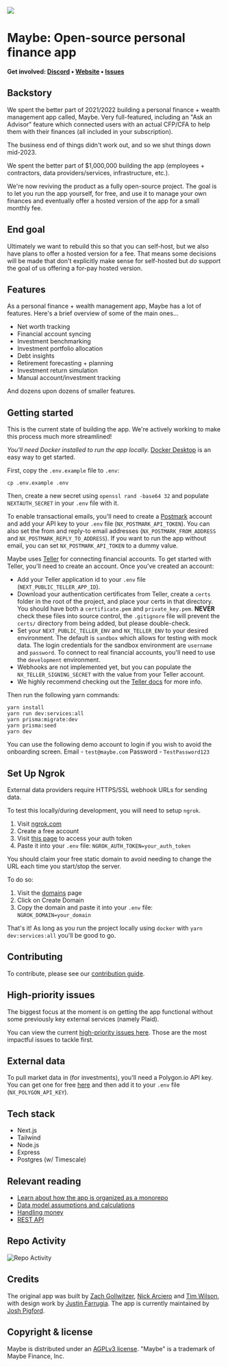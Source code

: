 ![](https://github.com/maybe-finance/maybe/assets/35243/79d97b31-7fad-4031-9e83-5005bc1d7fd0)

# Maybe: Open-source personal finance app

<b>Get involved: [Discord](https://link.maybe.co/discord) • [Website](https://maybe.co) • [Issues](https://github.com/maybe-finance/maybe/issues)</b>

## Backstory

We spent the better part of 2021/2022 building a personal finance + wealth management app called, Maybe. Very full-featured, including an "Ask an Advisor" feature which connected users with an actual CFP/CFA to help them with their finances (all included in your subscription).

The business end of things didn't work out, and so we shut things down mid-2023.

We spent the better part of $1,000,000 building the app (employees + contractors, data providers/services, infrastructure, etc.).

We're now reviving the product as a fully open-source project. The goal is to let you run the app yourself, for free, and use it to manage your own finances and eventually offer a hosted version of the app for a small monthly fee.

## End goal

Ultimately we want to rebuild this so that you can self-host, but we also have plans to offer a hosted version for a fee. That means some decisions will be made that don't explicitly make sense for self-hosted but _do_ support the goal of us offering a for-pay hosted version.

## Features

As a personal finance + wealth management app, Maybe has a lot of features. Here's a brief overview of some of the main ones...

-   Net worth tracking
-   Financial account syncing
-   Investment benchmarking
-   Investment portfolio allocation
-   Debt insights
-   Retirement forecasting + planning
-   Investment return simulation
-   Manual account/investment tracking

And dozens upon dozens of smaller features.

## Getting started

This is the current state of building the app. We're actively working to make this process much more streamlined!

_You'll need Docker installed to run the app locally._
[Docker Desktop](https://www.docker.com/products/docker-desktop/) is an easy way to get started.

First, copy the `.env.example` file to `.env`:

```
cp .env.example .env
```

Then, create a new secret using `openssl rand -base64 32` and populate `NEXTAUTH_SECRET` in your `.env` file with it.

To enable transactional emails, you'll need to create a [Postmark](https://postmarkapp.com/) account and add your API key to your `.env` file (`NX_POSTMARK_API_TOKEN`). You can also set the from and reply-to email addresses (`NX_POSTMARK_FROM_ADDRESS` and `NX_POSTMARK_REPLY_TO_ADDRESS`). If you want to run the app without email, you can set `NX_POSTMARK_API_TOKEN` to a dummy value.

Maybe uses [Teller](https://teller.io/) for connecting financial accounts. To get started with Teller, you'll need to create an account. Once you've created an account:

-   Add your Teller application id to your `.env` file (`NEXT_PUBLIC_TELLER_APP_ID`).
-   Download your authentication certificates from Teller, create a `certs` folder in the root of the project, and place your certs in that directory. You should have both a `certificate.pem` and `private_key.pem`. **NEVER** check these files into source control, the `.gitignore` file will prevent the `certs/` directory from being added, but please double-check.
-   Set your `NEXT_PUBLIC_TELLER_ENV` and `NX_TELLER_ENV` to your desired environment. The default is `sandbox` which allows for testing with mock data. The login credentials for the sandbox environment are `username` and `password`. To connect to real financial accounts, you'll need to use the `development` environment.
-   Webhooks are not implemented yet, but you can populate the `NX_TELLER_SIGNING_SECRET` with the value from your Teller account.
-   We highly recommend checking out the [Teller docs](https://teller.io/docs) for more info.

Then run the following yarn commands:

```shell
yarn install
yarn run dev:services:all
yarn prisma:migrate:dev
yarn prisma:seed
yarn dev
```

You can use the following demo account to login if you wish to avoid the onboarding screen.
Email - `test@maybe.com`
Password - `TestPassword123`

## Set Up Ngrok

External data providers require HTTPS/SSL webhook URLs for sending data.

To test this locally/during development, you will need to setup `ngrok`.

1. Visit [ngrok.com](https://ngrok.com/)
2. Create a free account
3. Visit [this page](https://dashboard.ngrok.com/get-started/your-authtoken) to access your auth token
4. Paste it into your `.env` file: `NGROK_AUTH_TOKEN=your_auth_token`

You should claim your free static domain to avoid needing to change the URL each time you start/stop the server.

To do so:

1. Visit the [domains](https://dashboard.ngrok.com/cloud-edge/domains) page
2. Click on Create Domain
3. Copy the domain and paste it into your `.env` file: `NGROK_DOMAIN=your_domain`

That's it! As long as you run the project locally using `docker` with `yarn dev:services:all` you'll be good to go.

## Contributing

To contribute, please see our [contribution guide](https://github.com/maybe-finance/maybe/blob/main/CONTRIBUTING.md).

## High-priority issues

The biggest focus at the moment is on getting the app functional without some previously key external services (namely Plaid).

You can view the current [high-priority issues here](https://github.com/maybe-finance/maybe/issues?q=is:issue+is:open+label:%22high+priority%22). Those are the most impactful issues to tackle first.

## External data

To pull market data in (for investments), you'll need a Polygon.io API key. You can get one for free [here](https://polygon.io/) and then add it to your `.env` file (`NX_POLYGON_API_KEY`).

## Tech stack

-   Next.js
-   Tailwind
-   Node.js
-   Express
-   Postgres (w/ Timescale)

## Relevant reading

-   [Learn about how the app is organized as a monorepo](https://github.com/maybe-finance/maybe/wiki/Monorepo-File-Structure-Overview)
-   [Data model assumptions and calculations](https://github.com/maybe-finance/maybe/wiki/Data-model-assumptions-and-calculations)
-   [Handling money](https://github.com/maybe-finance/maybe/wiki/Handling-Money)
-   [REST API](https://github.com/maybe-finance/maybe/wiki/REST-API)

## Repo Activity

![Repo Activity](https://repobeats.axiom.co/api/embed/7866c9790deba0baf63ca1688b209130b306ea4e.svg 'Repobeats analytics image')

## Credits

The original app was built by [Zach Gollwitzer](https://twitter.com/zg_dev), [Nick Arciero](https://www.narciero.com/) and [Tim Wilson](https://twitter.com/actualTimWilson), with design work by [Justin Farrugia](https://twitter.com/justinmfarrugia). The app is currently maintained by [Josh Pigford](https://twitter.com/Shpigford).

## Copyright & license

Maybe is distributed under an [AGPLv3 license](https://github.com/maybe-finance/maybe/blob/main/LICENSE). "Maybe" is a trademark of Maybe Finance, Inc.
